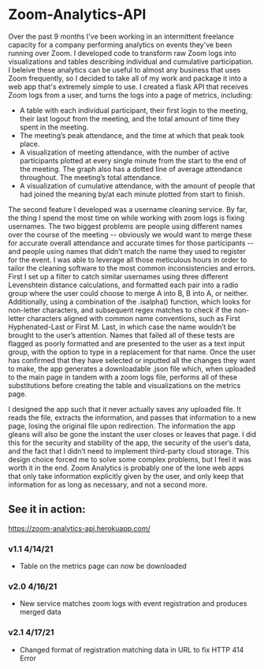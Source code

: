 # Zoom-Analytics-API

Over the past 9 months I've been working in an intermittent freelance capacity for a company performing analytics on events they've been running over Zoom. I developed code to transform raw Zoom logs into visualizations and tables describing individual and cumulative participation. I beleive these analytics can be useful to almost any business that uses Zoom frequently, so I decided to take all of my work and package it into a web app that's extremely simple to use. I created a flask API that receives Zoom logs from a user, and turns the logs into a page of metrics, including:
<ul>
<li> A table with each individual participant, their first login to the meeting, their last logout from the meeting, and the total amount of time they spent in the meeting.</li>
<li>The meeting’s peak attendance, and the time at which that peak took place.</li>
<li>A visualization of meeting attendance, with the number of active participants plotted at every single minute from the start to the end of the meeting. The graph also has a dotted line of average attendance throughout.
The meeting’s total attendance.</li>
<li>A visualization of cumulative attendance, with the amount of people that had joined the meaning by/at each minute plotted from start to finish.</li>
</ul>

The second feature I developed was a username cleaning service. By far, the thing I spend the most time on while working with zoom logs is fixing usernames. The two biggest problems are people using different names over the course of the meeting -- obviously we would want to merge these for accurate overall attendance and accurate times for those participants -- and people using names that didn’t match the name they used to register for the event. I was able to leverage all those meticulous hours in order to tailor the cleaning software to the most common inconsistencies and errors. First I set up a filter to catch similar usernames using three different Levenshtein distance calculations, and formatted each pair into a radio group where the user could choose to merge A into B, B into  A, or neither. Additionally, using a combination of the .isalpha() function, which looks for non-letter characters, and subsequent regex matches to check if the non-letter characters aligned with common name conventions, such as First Hyphenated-Last or First M. Last, in which case the name wouldn’t be brought to the user’s attention. Names that failed all of these tests are flagged as poorly formatted and are presented to the user as a text input group, with the option to type in a replacement for that name. Once the user has confirmed that they have selected or inputted all the changes they want to make, the app generates a downloadable .json file which, when uploaded to the main page in tandem with a zoom logs file, performs all of these substitutions before creating the table and visualizations on the metrics page. 

I designed the app such that it never actually saves any uploaded file. It reads the file, extracts the information, and passes that information to a new page, losing the original file upon redirection. The information the app gleans will also be gone the instant the user closes or leaves that page. I did this for the security and stability of the app, the security of the user’s data, and the fact that I didn’t need to implement third-party cloud storage. This design choice forced me to solve some complex problems, but I feel it was worth it in the end. Zoom Analytics is probably one of the lone web apps that only take information explicitly given by the user, and only keep that information for as long as necessary, and not a second more.

## See it in action: ## 
https://zoom-analytics-api.herokuapp.com/



### v1.1 4/14/21 ### 
<ul><li>Table on the metrics page can now be downloaded</li></ul>


### v2.0 4/16/21 ### 
<ul><li>New service matches zoom logs with event registration and produces merged data</li></ul>

### v2.1 4/17/21 ### 
<ul><li>Changed format of registration matching data in URL to fix HTTP 414 Error</li></ul>
